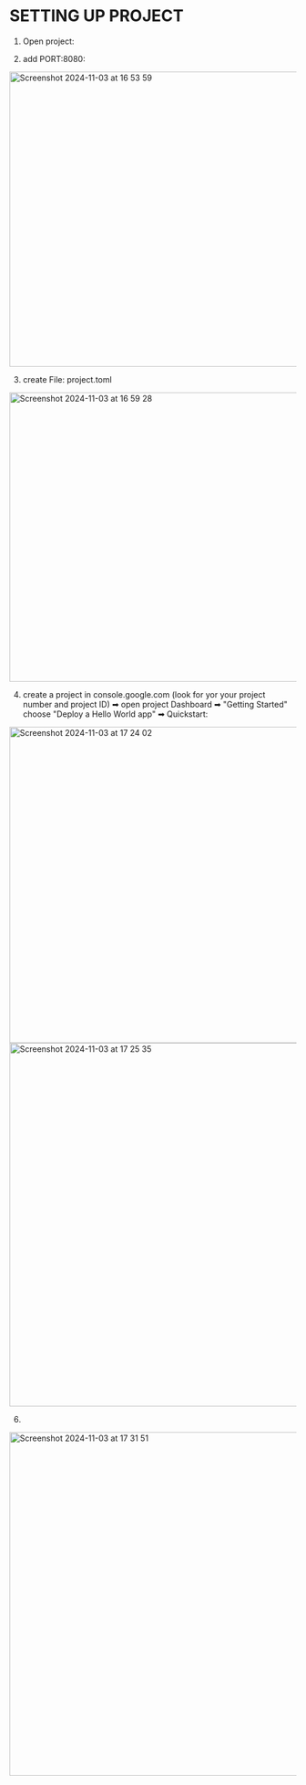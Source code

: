 # SETTING UP PROJECT

1. Open project:

2. add PORT:8080:

<img width="517" alt="Screenshot 2024-11-03 at 16 53 59" src="https://github.com/user-attachments/assets/fa988308-6c92-41ff-be0b-d1aea4d9ae95">

3. create File: project.toml
   
<img width="507" alt="Screenshot 2024-11-03 at 16 59 28" src="https://github.com/user-attachments/assets/8ad76b86-dd4a-4c76-9727-c57eb9161dc8">

4. create a project in console.google.com  (look for yor your project number and project ID) ➡︎ open project Dashboard ➡︎ "Getting Started" choose "Deploy a Hello World app" ➡︎ Quickstart:

<img width="554" alt="Screenshot 2024-11-03 at 17 24 02" src="https://github.com/user-attachments/assets/e3e3197c-db92-4e65-bc86-019e33497201">

<img width="637" alt="Screenshot 2024-11-03 at 17 25 35" src="https://github.com/user-attachments/assets/e3e7760e-a6e8-4495-ab11-90f135ce000c">

   
6.

<img width="602" alt="Screenshot 2024-11-03 at 17 31 51" src="https://github.com/user-attachments/assets/316c2ed6-b8e0-44da-b2e0-ed8019861278">
